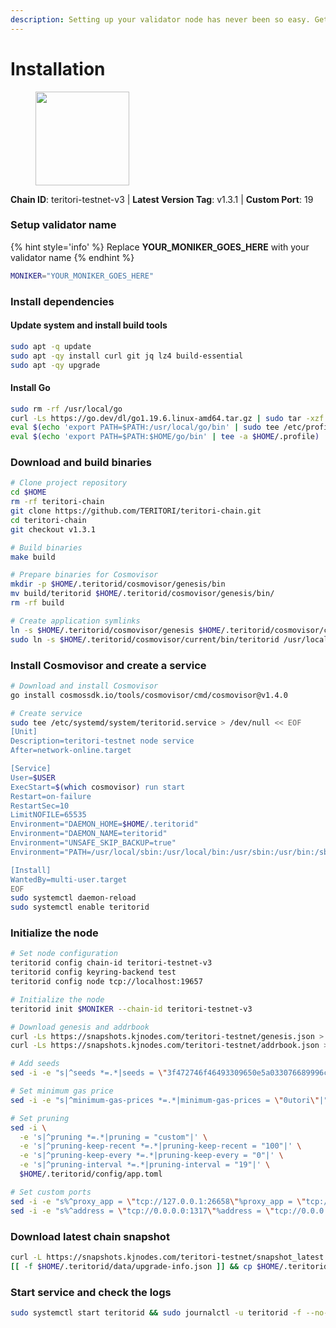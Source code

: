 ```yaml
---
description: Setting up your validator node has never been so easy. Get your validator running in minutes by following step by step instructions.
---
```


# Installation

<figure><img src="https://raw.githubusercontent.com/kj89/testnet_manuals/main/pingpub/logos/teritori.png" width="150" alt=""><figcaption></figcaption></figure>

**Chain ID**: teritori-testnet-v3 | **Latest Version Tag**: v1.3.1 | **Custom Port**: 19

### Setup validator name

{% hint style='info' %}
Replace **YOUR_MONIKER_GOES_HERE** with your validator name
{% endhint %}

```bash
MONIKER="YOUR_MONIKER_GOES_HERE"
```

### Install dependencies

#### Update system and install build tools

```bash
sudo apt -q update
sudo apt -qy install curl git jq lz4 build-essential
sudo apt -qy upgrade
```

#### Install Go

```bash
sudo rm -rf /usr/local/go
curl -Ls https://go.dev/dl/go1.19.6.linux-amd64.tar.gz | sudo tar -xzf - -C /usr/local
eval $(echo 'export PATH=$PATH:/usr/local/go/bin' | sudo tee /etc/profile.d/golang.sh)
eval $(echo 'export PATH=$PATH:$HOME/go/bin' | tee -a $HOME/.profile)
```

### Download and build binaries

```bash
# Clone project repository
cd $HOME
rm -rf teritori-chain
git clone https://github.com/TERITORI/teritori-chain.git
cd teritori-chain
git checkout v1.3.1

# Build binaries
make build

# Prepare binaries for Cosmovisor
mkdir -p $HOME/.teritorid/cosmovisor/genesis/bin
mv build/teritorid $HOME/.teritorid/cosmovisor/genesis/bin/
rm -rf build

# Create application symlinks
ln -s $HOME/.teritorid/cosmovisor/genesis $HOME/.teritorid/cosmovisor/current
sudo ln -s $HOME/.teritorid/cosmovisor/current/bin/teritorid /usr/local/bin/teritorid
```

### Install Cosmovisor and create a service

```bash
# Download and install Cosmovisor
go install cosmossdk.io/tools/cosmovisor/cmd/cosmovisor@v1.4.0

# Create service
sudo tee /etc/systemd/system/teritorid.service > /dev/null << EOF
[Unit]
Description=teritori-testnet node service
After=network-online.target

[Service]
User=$USER
ExecStart=$(which cosmovisor) run start
Restart=on-failure
RestartSec=10
LimitNOFILE=65535
Environment="DAEMON_HOME=$HOME/.teritorid"
Environment="DAEMON_NAME=teritorid"
Environment="UNSAFE_SKIP_BACKUP=true"
Environment="PATH=/usr/local/sbin:/usr/local/bin:/usr/sbin:/usr/bin:/sbin:/bin:/usr/games:/usr/local/games:/snap/bin:$HOME/.teritorid/cosmovisor/current/bin"

[Install]
WantedBy=multi-user.target
EOF
sudo systemctl daemon-reload
sudo systemctl enable teritorid
```

### Initialize the node

```bash
# Set node configuration
teritorid config chain-id teritori-testnet-v3
teritorid config keyring-backend test
teritorid config node tcp://localhost:19657

# Initialize the node
teritorid init $MONIKER --chain-id teritori-testnet-v3

# Download genesis and addrbook
curl -Ls https://snapshots.kjnodes.com/teritori-testnet/genesis.json > $HOME/.teritorid/config/genesis.json
curl -Ls https://snapshots.kjnodes.com/teritori-testnet/addrbook.json > $HOME/.teritorid/config/addrbook.json

# Add seeds
sed -i -e "s|^seeds *=.*|seeds = \"3f472746f46493309650e5a033076689996c8881@teritori-testnet.rpc.kjnodes.com:19659\"|" $HOME/.teritorid/config/config.toml

# Set minimum gas price
sed -i -e "s|^minimum-gas-prices *=.*|minimum-gas-prices = \"0utori\"|" $HOME/.teritorid/config/app.toml

# Set pruning
sed -i \
  -e 's|^pruning *=.*|pruning = "custom"|' \
  -e 's|^pruning-keep-recent *=.*|pruning-keep-recent = "100"|' \
  -e 's|^pruning-keep-every *=.*|pruning-keep-every = "0"|' \
  -e 's|^pruning-interval *=.*|pruning-interval = "19"|' \
  $HOME/.teritorid/config/app.toml

# Set custom ports
sed -i -e "s%^proxy_app = \"tcp://127.0.0.1:26658\"%proxy_app = \"tcp://127.0.0.1:19658\"%; s%^laddr = \"tcp://127.0.0.1:26657\"%laddr = \"tcp://127.0.0.1:19657\"%; s%^pprof_laddr = \"localhost:6060\"%pprof_laddr = \"localhost:19060\"%; s%^laddr = \"tcp://0.0.0.0:26656\"%laddr = \"tcp://0.0.0.0:19656\"%; s%^prometheus_listen_addr = \":26660\"%prometheus_listen_addr = \":19660\"%" $HOME/.teritorid/config/config.toml
sed -i -e "s%^address = \"tcp://0.0.0.0:1317\"%address = \"tcp://0.0.0.0:19317\"%; s%^address = \":8080\"%address = \":19080\"%; s%^address = \"0.0.0.0:9090\"%address = \"0.0.0.0:19090\"%; s%^address = \"0.0.0.0:9091\"%address = \"0.0.0.0:19091\"%; s%^address = \"0.0.0.0:8545\"%address = \"0.0.0.0:19545\"%; s%^ws-address = \"0.0.0.0:8546\"%ws-address = \"0.0.0.0:19546\"%" $HOME/.teritorid/config/app.toml
```

### Download latest chain snapshot

```bash
curl -L https://snapshots.kjnodes.com/teritori-testnet/snapshot_latest.tar.lz4 | tar -Ilz4 -xf - -C $HOME/.teritorid
[[ -f $HOME/.teritorid/data/upgrade-info.json ]] && cp $HOME/.teritorid/data/upgrade-info.json $HOME/.teritorid/cosmovisor/genesis/upgrade-info.json
```

### Start service and check the logs

```bash
sudo systemctl start teritorid && sudo journalctl -u teritorid -f --no-hostname -o cat
```
